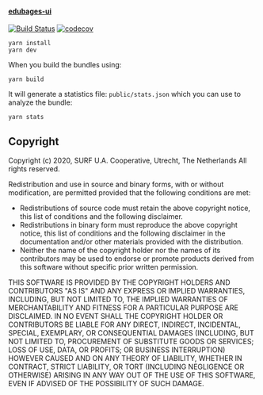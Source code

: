 #### [edubages-ui](#edubages-ui)

[![Build Status](https://travis-ci.com/edubadges/edubadges-ui.svg?branch=master)](https://travis-ci.com/edubadges/edubadges-ui)
[![codecov](https://codecov.io/gh/edubadges/edubadges-ui/branch/master/graph/badge.svg)](https://codecov.io/gh/edubadges/edubadges-ui)

```
yarn install
yarn dev
```

When you build the bundles using:
```
yarn build
```
It will generate a statistics file: `public/stats.json` which you can use to analyze the bundle:
```
yarn stats
```

## Copyright
Copyright (c) 2020, SURF U.A. Cooperative, Utrecht, The Netherlands
All rights reserved.

Redistribution and use in source and binary forms, with or without modification, are permitted provided that the following conditions are met:

* Redistributions of source code must retain the above copyright notice, this list of conditions and the following disclaimer.
* Redistributions in binary form must reproduce the above copyright notice, this list of conditions and the following disclaimer in the documentation and/or other materials provided with the distribution.
* Neither the name of the copyright holder nor the names of its contributors may be used to endorse or promote products derived from this software without specific prior written permission.

THIS SOFTWARE IS PROVIDED BY THE COPYRIGHT HOLDERS AND CONTRIBUTORS "AS IS" AND ANY EXPRESS OR IMPLIED WARRANTIES, INCLUDING, BUT NOT LIMITED TO, THE IMPLIED WARRANTIES OF MERCHANTABILITY AND FITNESS FOR A PARTICULAR PURPOSE ARE DISCLAIMED. IN NO EVENT SHALL THE COPYRIGHT HOLDER OR CONTRIBUTORS BE LIABLE FOR ANY DIRECT, INDIRECT, INCIDENTAL, SPECIAL, EXEMPLARY, OR CONSEQUENTIAL DAMAGES (INCLUDING, BUT NOT LIMITED TO, PROCUREMENT OF SUBSTITUTE GOODS OR SERVICES; LOSS OF USE, DATA, OR PROFITS; OR BUSINESS INTERRUPTION) HOWEVER CAUSED AND ON ANY THEORY OF LIABILITY, WHETHER IN CONTRACT, STRICT LIABILITY, OR TORT (INCLUDING NEGLIGENCE OR OTHERWISE) ARISING IN ANY WAY OUT OF THE USE OF THIS SOFTWARE, EVEN IF ADVISED OF THE POSSIBILITY OF SUCH DAMAGE.
